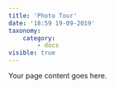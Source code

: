 ```yaml
---
title: 'Photo Tour'
date: '18:59 19-09-2019'
taxonomy:
    category:
        - docs
visible: true
---
```


Your page content goes here.